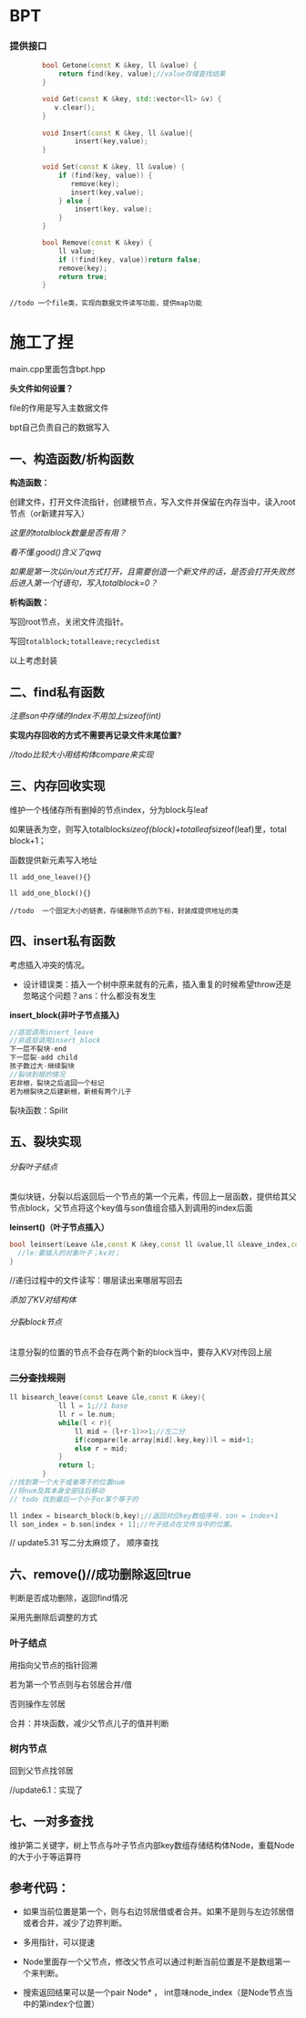 # BPT

### 提供接口

```c++
        bool Getone(const K &key, ll &value) {
            return find(key, value);//value存储查找结果
        }

        void Get(const K &key, std::vector<ll> &v) {
           v.clear();
        }
        
        void Insert(const K &key, ll &value){
                insert(key,value);
        }
        
        void Set(const K &key, ll &value) {
            if (find(key, value)) {
               remove(key);
               insert(key,value);
            } else {
                insert(key, value);
            }
        }

        bool Remove(const K &key) {
            ll value;
            if (!find(key, value))return false;
            remove(key);
            return true;
        }
```

`//todo 一个file类，实现向数据文件读写功能，提供map功能`

# 施工了捏

main.cpp里面包含bpt.hpp 

**头文件如何设置？**

file的作用是写入主数据文件

bpt自己负责自己的数据写入

## 一、构造函数/析构函数

**构造函数：**

创建文件，打开文件流指针，创建根节点，写入文件并保留在内存当中，读入root节点（or新建并写入）

*这里的totalblock数量是否有用？*

*看不懂.good()含义了qwq* 

*如果是第一次以in/out方式打开，且需要创造一个新文件的话，是否会打开失败然后进入第一个if语句，写入totalblock=0？*

**析构函数：**

写回root节点，关闭文件流指针。

写回`totalblock;totalleave;recycledist`

以上考虑封装

## 二、find私有函数

*注意son中存储的index不用加上sizeof(int)*

**实现内存回收的方式不需要再记录文件末尾位置?**

*//todo比较大小用结构体compare来实现*

## 三、内存回收实现

维护一个栈储存所有删掉的节点index，分为block与leaf

如果链表为空，则写入totalblock*sizeof(block)+totalleaf*sizeof(leaf)里，total block+1；

函数提供新元素写入地址

`ll add_one_leave(){}`

`ll add_one_block(){}`

`//todo  一个固定大小的链表，存储删除节点的下标，封装成提供地址的类 `

## 四、insert私有函数

考虑插入冲突的情况。

* 设计错误类：插入一个树中原来就有的元素，插入重复的时候希望throw还是忽略这个问题？ans：什么都没有发生

**insert_block(非叶子节点插入)**

```c++
//底层调用insert_leave
//非底层调用insert_block
下一层不裂块-end
下一层裂-add child
孩子数过大-继续裂块
//裂块到根的情况
若非根，裂块之后返回一个标记
若为根裂块之后建新根，新根有两个儿子
```

裂块函数：Spilit

## 五、裂块实现

###### 分裂叶子结点

类似块链，分裂以后返回后一个节点的第一个元素，传回上一层函数，提供给其父节点block，父节点将这个key值与son值组合插入到调用的index后面

**leinsert()（叶子节点插入）**

```c++
bool leinsert(Leave &le,const K &key,const ll &value,ll &leave_index,const ll &now_index){
  //le:要插入的对象叶子；kv对；
}
```

//递归过程中的文件读写：哪层读出来哪层写回去

*添加了KV对结构体*

###### 分裂block节点

注意分裂的位置的节点不会存在两个新的block当中，要存入KV对传回上层

### ~~二分查找规则~~

```c++
ll bisearch_leave(const Leave &le,const K &key){
            ll l = 1;//1 base
            ll r = le.num;
            while(l < r){
                ll mid = (l+r-1)>>1;//左二分
                if(compare(le.array[mid].key,key))l = mid+1;
                else r = mid;
            }
            return l;
        }
//找到第一个大于或者等于的位置num
//将num及其本身全部往后移动
// todo 找到最后一个小于or某个等于的
```

```c++
ll index = bisearch_block(b,key);//返回对应key数组序号，son = index+1
ll son_index = b.son[index + 1];//叶子结点在文件当中的位置。
```

// update5.31 写二分太麻烦了， 顺序查找

## 六、remove()//成功删除返回true

判断是否成功删除，返回find情况

采用先删除后调整的方式

### 叶子结点

用指向父节点的指针回溯

若为第一个节点则与右邻居合并/借

否则操作左邻居

合并：并块函数，减少父节点儿子的值并判断

### 树内节点

回到父节点找邻居

//update6.1：实现了

## 七、一对多查找

维护第二关键字，树上节点与叶子节点内部key数组存储结构体Node，重载Node的大于小于等运算符

## 参考代码：

* 如果当前位置是第一个，则与右边邻居借或者合并。如果不是则与左边邻居借或者合并，减少了边界判断。

* 多用指针，可以提速

* Node里面存一个父节点，修改父节点可以通过判断当前位置是不是数组第一个来判断。
* 搜索返回结果可以是一个pair Node* ， int意味node_index（是Node节点当中的第index个位置）
